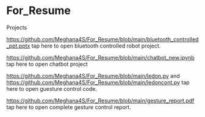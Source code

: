 # For_Resume
Projects

https://github.com/Meghana4S/For_Resume/blob/main/bluetooth_controlled_ppt.pptx tap here to open bluetooth controlled robot project.

https://github.com/Meghana4S/For_Resume/blob/main/chatbot_new.ipynb tap here to open chatbot project

https://github.com/Meghana4S/For_Resume/blob/main/ledon.py and https://github.com/Meghana4S/For_Resume/blob/main/ledoncont.py tap here to open guesture control code.

https://github.com/Meghana4S/For_Resume/blob/main/gesture_report.pdf tap here to open complete gesture control report.


